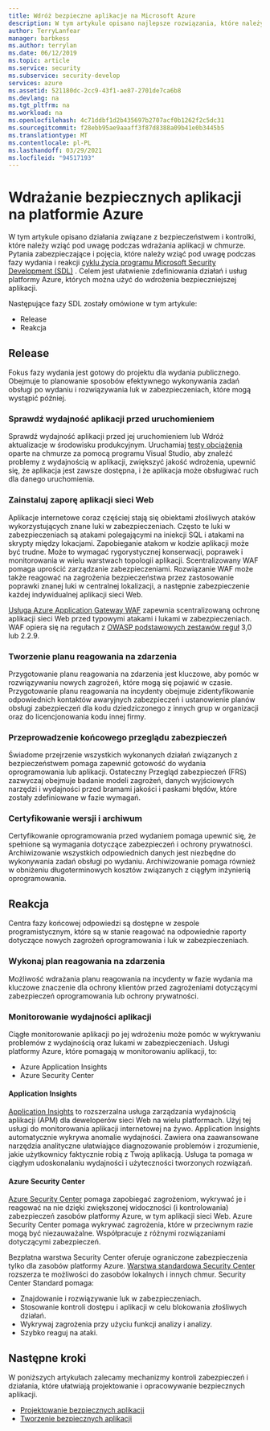 ```yaml
---
title: Wdróż bezpieczne aplikacje na Microsoft Azure
description: W tym artykule opisano najlepsze rozwiązania, które należy wziąć pod uwagę podczas fazy wydania i odpowiedzi projektu aplikacji sieci Web.
author: TerryLanfear
manager: barbkess
ms.author: terrylan
ms.date: 06/12/2019
ms.topic: article
ms.service: security
ms.subservice: security-develop
services: azure
ms.assetid: 521180dc-2cc9-43f1-ae87-2701de7ca6b8
ms.devlang: na
ms.tgt_pltfrm: na
ms.workload: na
ms.openlocfilehash: 4c71ddbf1d2b435697b2707acf0b1262f2c5dc31
ms.sourcegitcommit: f28ebb95ae9aaaff3f87d8388a09b41e0b3445b5
ms.translationtype: MT
ms.contentlocale: pl-PL
ms.lasthandoff: 03/29/2021
ms.locfileid: "94517193"
---
```

# <a name="deploy-secure-applications-on-azure"></a>Wdrażanie bezpiecznych aplikacji na platformie Azure
W tym artykule opisano działania związane z bezpieczeństwem i kontrolki, które należy wziąć pod uwagę podczas wdrażania aplikacji w chmurze. Pytania zabezpieczające i pojęcia, które należy wziąć pod uwagę podczas fazy wydania i reakcji [cyklu życia programu Microsoft Security Development (SDL)](/previous-versions/windows/desktop/cc307891(v=msdn.10)) . Celem jest ułatwienie zdefiniowania działań i usług platformy Azure, których można użyć do wdrożenia bezpieczniejszej aplikacji.

Następujące fazy SDL zostały omówione w tym artykule:

- Release
- Reakcja

## <a name="release"></a>Release
Fokus fazy wydania jest gotowy do projektu dla wydania publicznego.
Obejmuje to planowanie sposobów efektywnego wykonywania zadań obsługi po wydaniu i rozwiązywania luk w zabezpieczeniach, które mogą wystąpić później.

### <a name="check-your-applications-performance-before-you-launch"></a>Sprawdź wydajność aplikacji przed uruchomieniem

Sprawdź wydajność aplikacji przed jej uruchomieniem lub Wdróż aktualizacje w środowisku produkcyjnym. Uruchamiaj [testy obciążenia](https://www.visualstudio.com/docs/test/performance-testing/getting-started/getting-started-with-performance-testing) oparte na chmurze za pomocą programu Visual Studio, aby znaleźć problemy z wydajnością w aplikacji, zwiększyć jakość wdrożenia, upewnić się, że aplikacja jest zawsze dostępna, i że aplikacja może obsługiwać ruch dla danego uruchomienia.

### <a name="install-a-web-application-firewall"></a>Zainstaluj zaporę aplikacji sieci Web

Aplikacje internetowe coraz częściej stają się obiektami złośliwych ataków wykorzystujących znane luki w zabezpieczeniach. Często te luki w zabezpieczeniach są atakami polegającymi na iniekcji SQL i atakami na skrypty między lokacjami. Zapobieganie atakom w kodzie aplikacji może być trudne. Może to wymagać rygorystycznej konserwacji, poprawek i monitorowania w wielu warstwach topologii aplikacji. Scentralizowany WAF pomaga uprościć zarządzanie zabezpieczeniami. Rozwiązanie WAF może także reagować na zagrożenia bezpieczeństwa przez zastosowanie poprawki znanej luki w centralnej lokalizacji, a następnie zabezpieczenie każdej indywidualnej aplikacji sieci Web.

[Usługa Azure Application Gateway WAF](../../web-application-firewall/ag/ag-overview.md) zapewnia scentralizowaną ochronę aplikacji sieci Web przed typowymi atakami i lukami w zabezpieczeniach. WAF opiera się na regułach z [OWASP podstawowych zestawów reguł](https://www.owasp.org/index.php/Category:OWASP_ModSecurity_Core_Rule_Set_Project) 3,0 lub 2.2.9.

### <a name="create-an-incident-response-plan"></a>Tworzenie planu reagowania na zdarzenia

Przygotowanie planu reagowania na zdarzenia jest kluczowe, aby pomóc w rozwiązywaniu nowych zagrożeń, które mogą się pojawić w czasie. Przygotowanie planu reagowania na incydenty obejmuje zidentyfikowanie odpowiednich kontaktów awaryjnych zabezpieczeń i ustanowienie planów obsługi zabezpieczeń dla kodu dziedziczonego z innych grup w organizacji oraz do licencjonowania kodu innej firmy.

### <a name="conduct-a-final-security-review"></a>Przeprowadzenie końcowego przeglądu zabezpieczeń

Świadome przejrzenie wszystkich wykonanych działań związanych z bezpieczeństwem pomaga zapewnić gotowość do wydania oprogramowania lub aplikacji. Ostateczny Przegląd zabezpieczeń (FRS) zazwyczaj obejmuje badanie modeli zagrożeń, danych wyjściowych narzędzi i wydajności przed bramami jakości i paskami błędów, które zostały zdefiniowane w fazie wymagań.

### <a name="certify-release-and-archive"></a>Certyfikowanie wersji i archiwum

Certyfikowanie oprogramowania przed wydaniem pomaga upewnić się, że spełnione są wymagania dotyczące zabezpieczeń i ochrony prywatności. Archiwizowanie wszystkich odpowiednich danych jest niezbędne do wykonywania zadań obsługi po wydaniu. Archiwizowanie pomaga również w obniżeniu długoterminowych kosztów związanych z ciągłym inżynierią oprogramowania.

## <a name="response"></a>Reakcja
Centra fazy końcowej odpowiedzi są dostępne w zespole programistycznym, które są w stanie reagować na odpowiednie raporty dotyczące nowych zagrożeń oprogramowania i luk w zabezpieczeniach.

### <a name="execute-the-incident-response-plan"></a>Wykonaj plan reagowania na zdarzenia

Możliwość wdrażania planu reagowania na incydenty w fazie wydania ma kluczowe znaczenie dla ochrony klientów przed zagrożeniami dotyczącymi zabezpieczeń oprogramowania lub ochrony prywatności.

### <a name="monitor-application-performance"></a>Monitorowanie wydajności aplikacji

Ciągłe monitorowanie aplikacji po jej wdrożeniu może pomóc w wykrywaniu problemów z wydajnością oraz lukami w zabezpieczeniach.
Usługi platformy Azure, które pomagają w monitorowaniu aplikacji, to:

  - Azure Application Insights
  - Azure Security Center

#### <a name="application-insights"></a>Application Insights

[Application Insights](../../azure-monitor/app/app-insights-overview.md) to rozszerzalna usługa zarządzania wydajnością aplikacji (APM) dla deweloperów sieci Web na wielu platformach. Użyj tej usługi do monitorowania aplikacji internetowej na żywo. Application Insights automatycznie wykrywa anomalie wydajności. Zawiera ona zaawansowane narzędzia analityczne ułatwiające diagnozowanie problemów i zrozumienie, jakie użytkownicy faktycznie robią z Twoją aplikacją. Usługa ta pomaga w ciągłym udoskonalaniu wydajności i użyteczności tworzonych rozwiązań.

#### <a name="azure-security-center"></a>Azure Security Center

[Azure Security Center](../../security-center/security-center-introduction.md) pomaga zapobiegać zagrożeniom, wykrywać je i reagować na nie dzięki zwiększonej widoczności (i kontrolowania) zabezpieczeń zasobów platformy Azure, w tym aplikacji sieci Web. Azure Security Center pomaga wykrywać zagrożenia, które w przeciwnym razie mogą być niezauważalne. Współpracuje z różnymi rozwiązaniami dotyczącymi zabezpieczeń.

Bezpłatna warstwa Security Center oferuje ograniczone zabezpieczenia tylko dla zasobów platformy Azure. [Warstwa standardowa Security Center](../../security-center/security-center-get-started.md) rozszerza te możliwości do zasobów lokalnych i innych chmur.
Security Center Standard pomaga:

  - Znajdowanie i rozwiązywanie luk w zabezpieczeniach.
  - Stosowanie kontroli dostępu i aplikacji w celu blokowania złośliwych działań.
  - Wykrywaj zagrożenia przy użyciu funkcji analizy i analizy.
  - Szybko reaguj na ataki.

## <a name="next-steps"></a>Następne kroki
W poniższych artykułach zalecamy mechanizmy kontroli zabezpieczeń i działania, które ułatwiają projektowanie i opracowywanie bezpiecznych aplikacji.

- [Projektowanie bezpiecznych aplikacji](secure-design.md)
- [Tworzenie bezpiecznych aplikacji](secure-develop.md)